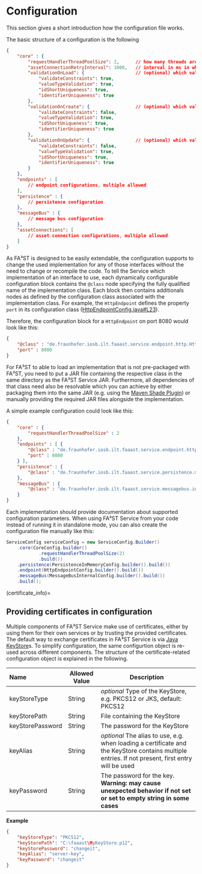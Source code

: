 # Configuration

This section gives a short introduction how the configuration file works.

The basic structure of a configuration is the following

```json
{
	"core" : {
		"requestHandlerThreadPoolSize": 2,      // how many threads are used for executing requests
		"assetConnectionRetryInterval": 1000,   // interval in ms in which to retry establishing asset connections
		"validationOnLoad": {					// (optional) which validation rules to use when loading the model at startup
			"validateConstraints": true,
			"valueTypeValidation": true,
			"idShortUniqueness": true,
			"identifierUniqueness": true
		},
		"validationOnCreate": {                 // (optional) which validation rules to use when creating elements via API
			"validateConstraints": false,
			"valueTypeValidation": true,
			"idShortUniqueness": true,
			"identifierUniqueness": true
		},
		"validationOnUpdate": {                 // (optional) which validation rules to use when updating elements via API
			"validateConstraints": false,
			"valueTypeValidation": true,
			"idShortUniqueness": true,
			"identifierUniqueness": true
		}
	},
	"endpoints" : [
		// endpoint configurations, multiple allowed
	],
	"persistence" : {
		// persistence configuration
	},
	"messageBus" : {
		// message bus configuration
	},
	"assetConnections": [
		// asset connection configurations, multiple allowed
	]
}
```

As FA³ST is designed to be easily extendable, the configuration supports to change the used implementation for any of those interfaces without the need to change or recompile the code.
To tell the Service which implementation of an interface to use, each dynamically configurable configuration block contains the `@class` node specifying the fully qualified name of the implementation class. Each block then contains additionals nodes as defined by the configuration class associated with the implementation class.
For example, the `HttpEndpoint` defines the property `port` in its configuration class ([HttpEndpointConfig.java#L23](https://github.com/FraunhoferIOSB/FAAAST-Service/blob/main/endpoint/http/src/main/java/de/fraunhofer/iosb/ilt/faaast/service/endpoint/http/HttpEndpointConfig.java#L27)).

Therefore, the configuration block for a `HttpEndpoint` on port 8080 would look like this:

```json
{
	"@class" : "de.fraunhofer.iosb.ilt.faaast.service.endpoint.http.HttpEndpoint",
	"port" : 8080
}
```


For FA³ST to able to load an implementation that is not pre-packaged with FA³ST, you need to put a JAR file containing the respective class in the same directory as the FA³ST Service JAR. Furthermore, all dependencies of that class need also be resolvable which you can achieve by either packaging them into the same JAR (e.g. using the [Maven Shade Plugin](https://maven.apache.org/plugins/maven-shade-plugin/)) or manually providing the required JAR files alongside the implementation.



A simple example configuration could look like this:

```json
{
	"core" : {
		"requestHandlerThreadPoolSize" : 2
	},
	"endpoints" : [ {
		"@class" : "de.fraunhofer.iosb.ilt.faaast.service.endpoint.http.HttpEndpoint",
		"port" : 8080
	} ],
	"persistence" : {
		"@class" : "de.fraunhofer.iosb.ilt.faaast.service.persistence.memory.PersistenceInMemory"
	},
	"messageBus" : {
		"@class" : "de.fraunhofer.iosb.ilt.faaast.service.messagebus.internal.MessageBusInternal"
	}
}
```

Each implementation should provide documentation about supported configuration parameters.
When using FA³ST Service from your code instead of running it in standalone mode, you can also create the configuration file manually like this:

```java
ServiceConfig serviceConfig = new ServiceConfig.Builder()
	.core(CoreConfig.builder()
			.requestHandlerThreadPoolSize(2)
			.build())
	.persistence(PersistenceInMemoryConfig.builder().build())
	.endpoint(HttpEndpointConfig.builder().build())
	.messageBus(MessageBusInternalConfig.builder().build())
	.build();
```

(certificate_info)=

## Providing certificates in configuration

Multiple components of FA³ST Service make use of certificates, either by using them for their own services or by trusting the provided certificates.
The default way to exchange certificates in FA³ST Service is via [Java KeyStore](https://docs.oracle.com/javase/8/docs/api/java/security/KeyStore.html)s.
To simplify configuration, the same configurtion object is re-used across different components.
The structure of the certificate-related configuration object is explained in the following.

| Name | Allowed Value | Description |
|:--| -- | -- |
| keyStoreType | String | _optional_ Type of the KeyStore, e.g.  PKCS12 or JKS, default: PKCS12 |
| keyStorePath | String | File containing the KeyStore |
| keyStorePassword | String | The password for the KeyStore |
| keyAlias | String | _optional_ The alias to use, e.g. when loading a certificate and the KeyStore contains multiple entries. If not present, first entry will be used |
| keyPassword | String | The password for the key. **Warning: may cause unexpected behavior if not set or set to empty string in some cases** |

**Example**

```json
{
	"keyStoreType": "PKCS12",
	"keyStorePath": "C:\faaast\MyKeyStore.p12",
	"keyStorePassword": "changeit",
	"keyAlias": "server-key",
	"keyPassword": "changeit"
}
```

